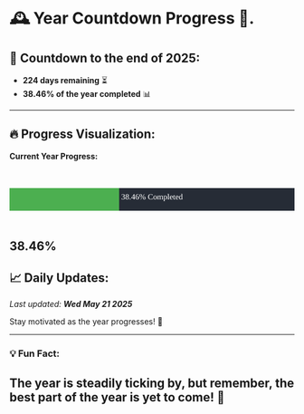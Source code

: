 
# &#x1F570; **Year Countdown Progress** &#x1F389;.

## &#x1F4C5; Countdown to the end of 2025:
- **224 days remaining** &#x23F3;
- **38.46% of the year completed** &#x1F4CA;

---

## &#x1F525; **Progress Visualization**:

**Current Year Progress:**

<br><br>
![Progress Bar](https://raw.githubusercontent.com/dayanidigv/year-countdown-progress/main/progress-bar.svg)
<br><br>

**38.46%**
---

## &#x1F4C8; **Daily Updates**:

_Last updated: **Wed May 21 2025**_

Stay motivated as the year progresses! &#x1F680;

--- 

### &#x1F4A1; **Fun Fact:**
The year is steadily ticking by, but remember, the best part of the year is yet to come! &#x1F31F;
---
